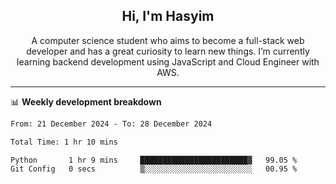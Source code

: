 <h2 align="center">Hi, I'm Hasyim</h2>

<p align="center">A computer science student who aims to become a full-stack web developer and has a great curiosity to learn new things. I’m currently learning backend development using JavaScript and Cloud Engineer with AWS.</p>

---

📊 **Weekly development breakdown**

<!--START_SECTION:waka-->

```txt
From: 21 December 2024 - To: 28 December 2024

Total Time: 1 hr 10 mins

Python       1 hr 9 mins     ████████████████████████▓   99.05 %
Git Config   0 secs          ▒░░░░░░░░░░░░░░░░░░░░░░░░   00.95 %
```

<!--END_SECTION:waka-->

<!-- - You can reach me on **hasyim11c@gmail.com** -->
